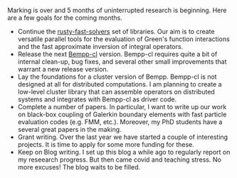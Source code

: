 <!--
.. title: Start of the research season
.. slug: start-of-the-research-season
.. date: 2021-05-25 23:07:33 UTC+01:00
.. tags: 
.. category: 
.. link: 
.. description: 
.. type: text
-->

Marking is over and 5 months of uninterrupted research is beginning. Here are a few goals for the coming months.

* Continue the [rusty-fast-solvers](https://github.com/rusty-fast-solvers/roadmap) set of libraries. Our aim is to create versatile parallel tools for the evaluation of Green's function interactions and the fast approximate inversion of integral operators.
* Release the next [Bempp-cl](https://bempp.com) version. Bempp-cl requires quite a bit of internal clean-up, bug fixes, and several other small improvements that warrant a new release version.
* Lay the foundations for a cluster version of Bempp. Bempp-cl is not designed at all for distributed computations. I am planning to create a low-level cluster library that can assemble operators on distributed systems and integrates with Bempp-cl as driver code.
* Complete a number of papers. In particular, I want to write up our work on black-box coupling of Galerkin boundary elements with fast particle evaluation codes (e.g. FMM, etc.). Moreover, my PhD students have a several great papers in the making.
* Grant writing. Over the last year we have started a couple of interesting projects. It is time to apply for some more funding for these.
* Keep on Blog writing. I set up this blog a while ago to regularly report on my reseearch progress. But then came covid and teaching stress. No more excuses! The blog waits to be filled.

